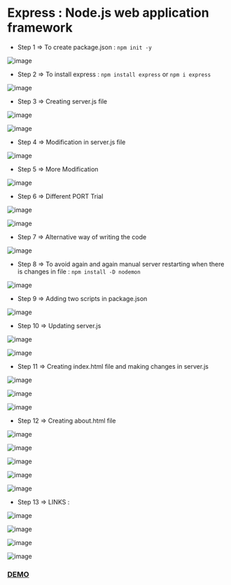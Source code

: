 # Express : Node.js web application framework

- Step 1 => To create package.json : `npm init -y`

![image](https://user-images.githubusercontent.com/86548591/158029029-ab66ca2e-bc79-4447-88d1-48f605017683.png)


- Step 2 => To install express : `npm install express` or `npm i express`

![image](https://user-images.githubusercontent.com/86548591/158029124-25ae141b-7328-4a1c-9f62-1e51bedb36c0.png)


- Step 3 => Creating server.js file

![image](https://user-images.githubusercontent.com/86548591/158029622-4ebdcd10-2d8b-4dc4-917b-f2e91b51afb2.png)

![image](https://user-images.githubusercontent.com/86548591/158029627-0e857cc7-fc9b-4bb4-8918-d0df9373e5fa.png)


- Step 4 => Modification in server.js file

![image](https://user-images.githubusercontent.com/86548591/158029831-314df9d8-8760-42e0-9a1f-7322658061d1.png)


- Step 5 => More Modification

![image](https://user-images.githubusercontent.com/86548591/158030028-8224f5aa-b38e-43c3-871b-f02ec6733d8d.png)


- Step 6 => Different PORT Trial

![image](https://user-images.githubusercontent.com/86548591/158030184-612df692-5fee-456f-acca-86e50a9c846c.png)

![image](https://user-images.githubusercontent.com/86548591/158030282-0216fabd-3c08-4c10-a0fe-6731c1b7871d.png)


- Step 7 => Alternative way of writing the code

![image](https://user-images.githubusercontent.com/86548591/158030421-43f51989-9f2f-4a2f-bba8-9aeb369c32c9.png)


- Step 8 => To avoid again and again manual server restarting when there is changes in file : `npm install -D nodemon`

![image](https://user-images.githubusercontent.com/86548591/158030819-0209340b-62db-4889-863f-f00afb2acab7.png)


- Step 9 => Adding two scripts in package.json

![image](https://user-images.githubusercontent.com/86548591/158030934-42831a3a-1f18-44dc-8faf-ab549ef568f0.png)


- Step 10 => Updating server.js

![image](https://user-images.githubusercontent.com/86548591/158031103-b2900662-9070-43e6-8a5e-daf9b50c6d9c.png)

![image](https://user-images.githubusercontent.com/86548591/158031136-038a762c-6764-4b52-b37f-66e3e40d31fc.png)


- Step 11 => Creating index.html file and making changes in server.js

![image](https://user-images.githubusercontent.com/86548591/158031823-0afa7d11-f767-4dfd-b5b6-acbae79a458c.png)

![image](https://user-images.githubusercontent.com/86548591/158031754-f8e2393e-e4e0-4508-a187-09f8d56cddee.png)

![image](https://user-images.githubusercontent.com/86548591/158031809-fce6c585-4fda-4421-89aa-ca9d32396433.png)


- Step 12 => Creating about.html file

![image](https://user-images.githubusercontent.com/86548591/158032391-1ceeb2e6-16a9-4656-8b04-219f74e0a6f0.png)

![image](https://user-images.githubusercontent.com/86548591/158032415-1f992dc0-405e-408c-b201-9bf98496bed3.png)

![image](https://user-images.githubusercontent.com/86548591/158032424-69ea4b89-39ed-4bc8-a7a0-b67385a05147.png)

![image](https://user-images.githubusercontent.com/86548591/158032520-a8ab91f2-3f4b-4229-a9c2-6bdbe94ff3f7.png)

![image](https://user-images.githubusercontent.com/86548591/158032521-eaeb9acc-fc61-4f0b-b93e-8cbedcf3df02.png)


- Step 13 => LINKS :

![image](https://user-images.githubusercontent.com/86548591/158032741-b0df1061-b0d7-4689-b060-825089f3ce41.png)

![image](https://user-images.githubusercontent.com/86548591/158032754-ff94dad3-9da3-4299-a2d8-77b9d54c90ea.png)

![image](https://user-images.githubusercontent.com/86548591/158032821-db3df1f7-b7c5-44cd-8293-911cff525220.png)

![image](https://user-images.githubusercontent.com/86548591/158032829-0a6c9264-2037-4d0b-a27d-3249577339e5.png)

### [DEMO](https://express-phase-1.herokuapp.com/)
